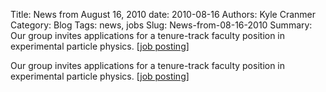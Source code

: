 Title: News from August 16, 2010
date: 2010-08-16
Authors: Kyle Cranmer
Category: Blog
Tags: news, jobs
Slug: News-from-08-16-2010
Summary:  Our group invites applications for a tenure-track faculty position in experimental particle physics. [<a href="http//physics.as.nyu.edu/object/physics.facultypositions">job posting</a>]

 

 Our group invites applications for a tenure-track faculty position in experimental particle physics. [<a href="http//physics.as.nyu.edu/object/physics.facultypositions">job posting</a>]

 
